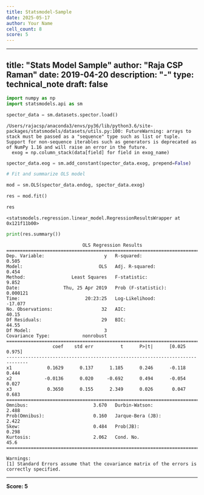 ```yaml
---
title: Statsmodel-Sample
date: 2025-05-17
author: Your Name
cell_count: 8
score: 5
---
```


---
title: "Stats Model Sample"
author: "Raja CSP Raman"
date: 2019-04-20
description: "-"
type: technical_note
draft: false
---

```python
import numpy as np
import statsmodels.api as sm
```


```python
spector_data = sm.datasets.spector.load()
```

    /Users/rajacsp/anaconda3/envs/py36/lib/python3.6/site-packages/statsmodels/datasets/utils.py:100: FutureWarning: arrays to stack must be passed as a "sequence" type such as list or tuple. Support for non-sequence iterables such as generators is deprecated as of NumPy 1.16 and will raise an error in the future.
      exog = np.column_stack(data[field] for field in exog_name)



```python
spector_data.eog = sm.add_constant(spector_data.exog, prepend=False)
```


```python
# Fit and summarize OLS model

mod = sm.OLS(spector_data.endog, spector_data.exog)
```


```python
res = mod.fit()
```


```python
res
```




    <statsmodels.regression.linear_model.RegressionResultsWrapper at 0x121f11b00>




```python
print(res.summary())
```

                                OLS Regression Results                            
    ==============================================================================
    Dep. Variable:                      y   R-squared:                       0.505
    Model:                            OLS   Adj. R-squared:                  0.454
    Method:                 Least Squares   F-statistic:                     9.852
    Date:                Thu, 25 Apr 2019   Prob (F-statistic):           0.000121
    Time:                        20:23:25   Log-Likelihood:                -17.077
    No. Observations:                  32   AIC:                             40.15
    Df Residuals:                      29   BIC:                             44.55
    Df Model:                           3                                         
    Covariance Type:            nonrobust                                         
    ==============================================================================
                     coef    std err          t      P>|t|      [0.025      0.975]
    ------------------------------------------------------------------------------
    x1             0.1629      0.137      1.185      0.246      -0.118       0.444
    x2            -0.0136      0.020     -0.692      0.494      -0.054       0.027
    x3             0.3650      0.155      2.349      0.026       0.047       0.683
    ==============================================================================
    Omnibus:                        3.670   Durbin-Watson:                   2.488
    Prob(Omnibus):                  0.160   Jarque-Bera (JB):                2.422
    Skew:                           0.484   Prob(JB):                        0.298
    Kurtosis:                       2.062   Cond. No.                         45.6
    ==============================================================================
    
    Warnings:
    [1] Standard Errors assume that the covariance matrix of the errors is correctly specified.



---
**Score: 5**